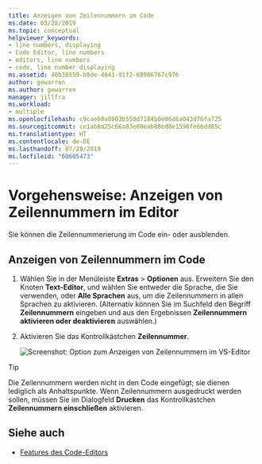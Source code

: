 ```yaml
---
title: Anzeigen von Zeilennummern im Code
ms.date: 03/28/2019
ms.topic: conceptual
helpviewer_keywords:
- line numbers, displaying
- Code Editor, line numbers
- editors, line numbers
- code, line number displaying
ms.assetid: 40b38559-b8de-4041-91f2-68986767c976
author: gewarren
ms.author: gewarren
manager: jillfra
ms.workload:
- multiple
ms.openlocfilehash: c9cae68a0803b550d7184b0e06d6a043d76fa725
ms.sourcegitcommit: ce1ab8a25c66a83e60eab80ed8e1596fe66dd85c
ms.translationtype: HT
ms.contentlocale: de-DE
ms.lasthandoff: 07/29/2019
ms.locfileid: "68605473"
---
```

# <a name="how-to-display-line-numbers-in-the-editor"></a>Vorgehensweise: Anzeigen von Zeilennummern im Editor

Sie können die Zeilennummerierung im Code ein- oder ausblenden.

## <a name="display-line-numbers-in-code"></a>Anzeigen von Zeilennummern im Code

1. Wählen Sie in der Menüleiste **Extras** > **Optionen** aus. Erweitern Sie den Knoten **Text-Editor**, und wählen Sie entweder die Sprache, die Sie verwenden, oder **Alle Sprachen** aus, um die Zeilennummern in allen Sprachen zu aktivieren. (Alternativ können Sie im Suchfeld den Begriff **Zeilennummern** eingeben und aus den Ergebnissen **Zeilennummern aktivieren oder deaktivieren** auswählen.)

2. Aktivieren Sie das Kontrollkästchen **Zeilennummer**.

   ![Screenshot: Option zum Anzeigen von Zeilennummern im VS-Editor](../../ide/reference/media/line-numbers-option.png)

> [!TIP]
> Die Zeilennummern werden nicht in den Code eingefügt; sie dienen lediglich als Anhaltspunkte. Wenn Zeilennummern ausgedruckt werden sollen, müssen Sie im Dialogfeld **Drucken** das Kontrollkästchen **Zeilennummern einschließen** aktivieren.

## <a name="see-also"></a>Siehe auch

- [Features des Code-Editors](../../ide/writing-code-in-the-code-and-text-editor.md)